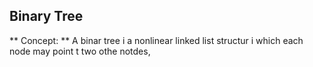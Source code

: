 ## Binary Tree
** Concept: ** A binar tree i a nonlinear linked list structur i which each node may point t two othe notdes,  

